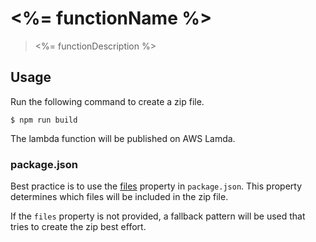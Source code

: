 # <%= functionName %>

> <%= functionDescription %>


## Usage

Run the following command to create a zip file.

```
$ npm run build
```

The lambda function will be published on AWS Lamda.

### package.json

Best practice is to use the [files](https://docs.npmjs.com/files/package.json#files) property
in `package.json`. This property determines which files will be included in the zip file.

If the `files` property is not provided, a fallback pattern will be used that tries to create
the zip best effort.
